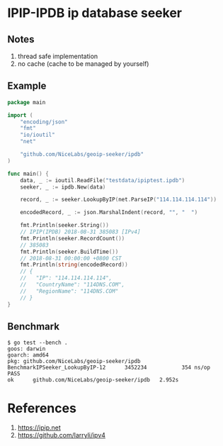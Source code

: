 # IPIP-IPDB ip database seeker

## Notes

1. thread safe implementation
2. no cache (cache to be managed by yourself)

## Example

```go
package main

import (
	"encoding/json"
	"fmt"
	"io/ioutil"
	"net"

	"github.com/NiceLabs/geoip-seeker/ipdb"
)

func main() {
	data, _ := ioutil.ReadFile("testdata/ipiptest.ipdb")
	seeker, _ := ipdb.New(data)

	record, _ := seeker.LookupByIP(net.ParseIP("114.114.114.114"))

	encodedRecord, _ := json.MarshalIndent(record, "", "  ")

	fmt.Println(seeker.String())
	// IPIP(IPDB) 2018-08-31 385083 [IPv4]
	fmt.Println(seeker.RecordCount())
	// 385083
	fmt.Println(seeker.BuildTime())
	// 2018-08-31 00:00:00 +0800 CST
	fmt.Println(string(encodedRecord))
	// {
	//   "IP": "114.114.114.114",
	//   "CountryName": "114DNS.COM",
	//   "RegionName": "114DNS.COM"
	// }
}
```

## Benchmark

```
$ go test --bench .
goos: darwin
goarch: amd64
pkg: github.com/NiceLabs/geoip-seeker/ipdb
BenchmarkIPSeeker_LookupByIP-12    	 3452234	       354 ns/op
PASS
ok  	github.com/NiceLabs/geoip-seeker/ipdb	2.952s
```

# References

1. https://ipip.net
2. https://github.com/larryli/ipv4

